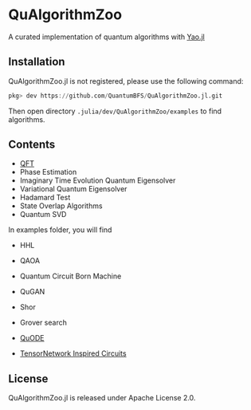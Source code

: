 # QuAlgorithmZoo

A curated implementation of quantum algorithms with [Yao.jl](https://github.com/QuantumBFS/Yao.jl)

## Installation

QuAlgorithmZoo.jl is not registered, please use the following command:

```julia
pkg> dev https://github.com/QuantumBFS/QuAlgorithmZoo.jl.git
```

Then open directory `.julia/dev/QuAlgorithmZoo/examples` to find algorithms.

## Contents

- [QFT](https://github.com/QuantumBFS/YaoExtensions.jl)
- Phase Estimation
- Imaginary Time Evolution Quantum Eigensolver
- Variational Quantum Eigensolver
- Hadamard Test
- State Overlap Algorithms
- Quantum SVD

In examples folder, you will find

- HHL
- QAOA
- Quantum Circuit Born Machine
- QuGAN
- Shor
- Grover search

- [QuODE](https://github.com/QuantumBFS/QuDiffEq.jl)
- [TensorNetwork Inspired Circuits](https://github.com/GiggleLiu/QuantumPEPS.jl)

## License

QuAlgorithmZoo.jl is released under Apache License 2.0.
